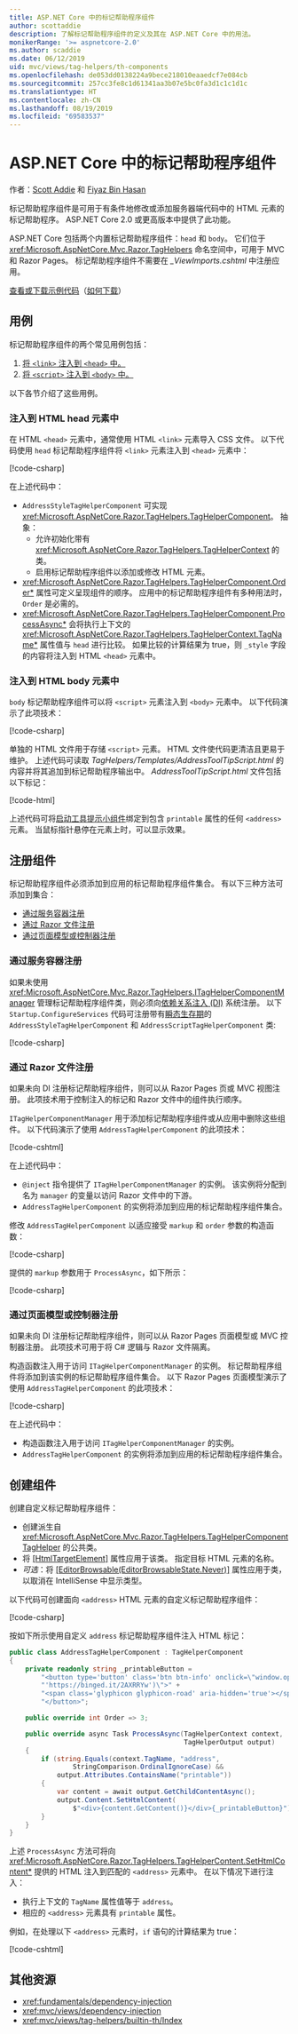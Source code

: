 ```yaml
---
title: ASP.NET Core 中的标记帮助程序组件
author: scottaddie
description: 了解标记帮助程序组件的定义及其在 ASP.NET Core 中的用法。
monikerRange: '>= aspnetcore-2.0'
ms.author: scaddie
ms.date: 06/12/2019
uid: mvc/views/tag-helpers/th-components
ms.openlocfilehash: de053dd0138224a9bece218010eaaedcf7e084cb
ms.sourcegitcommit: 257cc3fe8c1d61341aa3b07e5bc0fa3d1c1c1d1c
ms.translationtype: HT
ms.contentlocale: zh-CN
ms.lasthandoff: 08/19/2019
ms.locfileid: "69583537"
---
```

# <a name="tag-helper-components-in-aspnet-core"></a>ASP.NET Core 中的标记帮助程序组件

作者：[Scott Addie](https://twitter.com/Scott_Addie) 和 [Fiyaz Bin Hasan](https://github.com/fiyazbinhasan)

标记帮助程序组件是可用于有条件地修改或添加服务器端代码中的 HTML 元素的标记帮助程序。 ASP.NET Core 2.0 或更高版本中提供了此功能。

ASP.NET Core 包括两个内置标记帮助程序组件：`head` 和 `body`。 它们位于 <xref:Microsoft.AspNetCore.Mvc.Razor.TagHelpers> 命名空间中，可用于 MVC 和 Razor Pages。 标记帮助程序组件不需要在 *_ViewImports.cshtml* 中注册应用。

[查看或下载示例代码](https://github.com/aspnet/AspNetCore.Docs/tree/master/aspnetcore/mvc/views/tag-helpers/th-components/samples)（[如何下载](xref:index#how-to-download-a-sample)）

## <a name="use-cases"></a>用例

标记帮助程序组件的两个常见用例包括：

1. [将 `<link>` 注入到 `<head>` 中。](#inject-into-html-head-element)
1. [将 `<script>` 注入到 `<body>` 中。](#inject-into-html-body-element)

以下各节介绍了这些用例。

### <a name="inject-into-html-head-element"></a>注入到 HTML head 元素中

在 HTML `<head>` 元素中，通常使用 HTML `<link>` 元素导入 CSS 文件。 以下代码使用 `head` 标记帮助程序组件将 `<link>` 元素注入到 `<head>` 元素中：

[!code-csharp[](th-components/samples/RazorPagesSample/TagHelpers/AddressStyleTagHelperComponent.cs)]

在上述代码中：

* `AddressStyleTagHelperComponent` 可实现 <xref:Microsoft.AspNetCore.Razor.TagHelpers.TagHelperComponent>。 抽象：
  * 允许初始化带有 <xref:Microsoft.AspNetCore.Razor.TagHelpers.TagHelperContext> 的类。
  * 启用标记帮助程序组件以添加或修改 HTML 元素。
* <xref:Microsoft.AspNetCore.Razor.TagHelpers.TagHelperComponent.Order*> 属性可定义呈现组件的顺序。 应用中的标记帮助程序组件有多种用法时，`Order` 是必需的。
* <xref:Microsoft.AspNetCore.Razor.TagHelpers.TagHelperComponent.ProcessAsync*> 会将执行上下文的 <xref:Microsoft.AspNetCore.Razor.TagHelpers.TagHelperContext.TagName*> 属性值与 `head` 进行比较。 如果比较的计算结果为 true，则 `_style` 字段的内容将注入到 HTML `<head>` 元素中。

### <a name="inject-into-html-body-element"></a>注入到 HTML body 元素中

`body` 标记帮助程序组件可以将 `<script>` 元素注入到 `<body>` 元素中。 以下代码演示了此项技术：

[!code-csharp[](th-components/samples/RazorPagesSample/TagHelpers/AddressScriptTagHelperComponent.cs)]

单独的 HTML 文件用于存储 `<script>` 元素。 HTML 文件使代码更清洁且更易于维护。 上述代码可读取 *TagHelpers/Templates/AddressToolTipScript.html* 的内容并将其追加到标记帮助程序输出中。 *AddressToolTipScript.html* 文件包括以下标记：

[!code-html[](th-components/samples/RazorPagesSample/TagHelpers/Templates/AddressToolTipScript.html)]

上述代码可将[启动工具提示小组件](https://getbootstrap.com/docs/3.3/javascript/#tooltips)绑定到包含 `printable` 属性的任何 `<address>` 元素。 当鼠标指针悬停在元素上时，可以显示效果。

## <a name="register-a-component"></a>注册组件

标记帮助程序组件必须添加到应用的标记帮助程序组件集合。 有以下三种方法可添加到集合：

* [通过服务容器注册](#registration-via-services-container)
* [通过 Razor 文件注册](#registration-via-razor-file)
* [通过页面模型或控制器注册](#registration-via-page-model-or-controller)

### <a name="registration-via-services-container"></a>通过服务容器注册

如果未使用 <xref:Microsoft.AspNetCore.Mvc.Razor.TagHelpers.ITagHelperComponentManager> 管理标记帮助程序组件类，则必须向[依赖关系注入 (DI)](xref:fundamentals/dependency-injection) 系统注册。 以下 `Startup.ConfigureServices` 代码可注册带有[瞬态生存期](xref:fundamentals/dependency-injection#lifetime-and-registration-options)的 `AddressStyleTagHelperComponent` 和 `AddressScriptTagHelperComponent` 类:

[!code-csharp[](th-components/samples/RazorPagesSample/Startup.cs?name=snippet_ConfigureServices&highlight=12-15)]

### <a name="registration-via-razor-file"></a>通过 Razor 文件注册

如果未向 DI 注册标记帮助程序组件，则可以从 Razor Pages 页或 MVC 视图注册。 此项技术用于控制注入的标记和 Razor 文件中的组件执行顺序。

`ITagHelperComponentManager` 用于添加标记帮助程序组件或从应用中删除这些组件。 以下代码演示了使用 `AddressTagHelperComponent` 的此项技术：

[!code-cshtml[](th-components/samples/RazorPagesSample/Pages/Contact.cshtml?name=snippet_ITagHelperComponentManager)]

在上述代码中：

* `@inject` 指令提供了 `ITagHelperComponentManager` 的实例。 该实例将分配到名为 `manager` 的变量以访问 Razor 文件中的下游。
* `AddressTagHelperComponent` 的实例将添加到应用的标记帮助程序组件集合。

修改 `AddressTagHelperComponent` 以适应接受 `markup` 和 `order` 参数的构造函数：

[!code-csharp[](th-components/samples/RazorPagesSample/TagHelpers/AddressTagHelperComponent.cs?name=snippet_Constructor)]

提供的 `markup` 参数用于 `ProcessAsync`，如下所示：

[!code-csharp[](th-components/samples/RazorPagesSample/TagHelpers/AddressTagHelperComponent.cs?name=snippet_ProcessAsync&highlight=10-11)]

### <a name="registration-via-page-model-or-controller"></a>通过页面模型或控制器注册

如果未向 DI 注册标记帮助程序组件，则可以从 Razor Pages 页面模型或 MVC 控制器注册。 此项技术可用于将 C# 逻辑与 Razor 文件隔离。

构造函数注入用于访问 `ITagHelperComponentManager` 的实例。 标记帮助程序组件将添加到该实例的标记帮助程序组件集合。 以下 Razor Pages 页面模型演示了使用 `AddressTagHelperComponent` 的此项技术：

[!code-csharp[](th-components/samples/RazorPagesSample/Pages/Index.cshtml.cs?name=snippet_IndexModelClass)]

在上述代码中：

* 构造函数注入用于访问 `ITagHelperComponentManager` 的实例。
* `AddressTagHelperComponent` 的实例将添加到应用的标记帮助程序组件集合。

## <a name="create-a-component"></a>创建组件

创建自定义标记帮助程序组件：

* 创建派生自 <xref:Microsoft.AspNetCore.Mvc.Razor.TagHelpers.TagHelperComponentTagHelper> 的公共类。
* 将 [[HtmlTargetElement]](xref:Microsoft.AspNetCore.Razor.TagHelpers.HtmlTargetElementAttribute) 属性应用于该类。 指定目标 HTML 元素的名称。
* *可选*：将 [[EditorBrowsable(EditorBrowsableState.Never)]](xref:System.ComponentModel.EditorBrowsableAttribute) 属性应用于类，以取消在 IntelliSense 中显示类型。

以下代码可创建面向 `<address>` HTML 元素的自定义标记帮助程序组件：

[!code-csharp[](th-components/samples/RazorPagesSample/TagHelpers/AddressTagHelperComponentTagHelper.cs)]

按如下所示使用自定义 `address` 标记帮助程序组件注入 HTML 标记：

```csharp
public class AddressTagHelperComponent : TagHelperComponent
{
    private readonly string _printableButton =
        "<button type='button' class='btn btn-info' onclick=\"window.open(" +
        "'https://binged.it/2AXRRYw')\">" +
        "<span class='glyphicon glyphicon-road' aria-hidden='true'></span>" +
        "</button>";

    public override int Order => 3;

    public override async Task ProcessAsync(TagHelperContext context,
                                            TagHelperOutput output)
    {
        if (string.Equals(context.TagName, "address",
                StringComparison.OrdinalIgnoreCase) &&
            output.Attributes.ContainsName("printable"))
        {
            var content = await output.GetChildContentAsync();
            output.Content.SetHtmlContent(
                $"<div>{content.GetContent()}</div>{_printableButton}");
        }
    }
}
```

上述 `ProcessAsync` 方法可将向 <xref:Microsoft.AspNetCore.Razor.TagHelpers.TagHelperContent.SetHtmlContent*> 提供的 HTML 注入到匹配的 `<address>` 元素中。 在以下情况下进行注入：

* 执行上下文的 `TagName` 属性值等于 `address`。
* 相应的 `<address>` 元素具有 `printable` 属性。

例如，在处理以下 `<address>` 元素时，`if` 语句的计算结果为 true：

[!code-cshtml[](th-components/samples/RazorPagesSample/Pages/Contact.cshtml?name=snippet_AddressPrintable)]

## <a name="additional-resources"></a>其他资源

* <xref:fundamentals/dependency-injection>
* <xref:mvc/views/dependency-injection>
* <xref:mvc/views/tag-helpers/builtin-th/Index>

